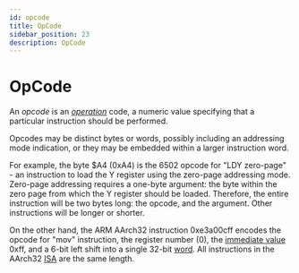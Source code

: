 ```yaml
---
id: opcode
title: OpCode
sidebar_position: 23
description: OpCode
---
```


# OpCode

An _opcode_ is an [_operation_](./operation.md) code, a numeric value specifying that a particular instruction should be performed.

Opcodes may be distinct bytes or words, possibly including an addressing mode indication, or they may be embedded within a larger instruction word.

For example, the byte $A4 (0xA4) is the 6502 opcode for "LDY zero-page" - an instruction to load the Y register using the zero-page addressing mode. Zero-page addressing requires a one-byte argument: the byte within the zero page from which the Y register should be loaded. Therefore, the entire instruction will be two bytes long: the opcode, and the argument. Other instructions will be longer or shorter.

On the other hand, the ARM AArch32 instruction 0xe3a00cff encodes the opcode for "mov" instruction, the register number (0), the [immediate value](./immediate-value.md) 0xff, and a 6-bit left shift into a single 32-bit [word](./word.md). All instructions in the AArch32 [ISA](./instruction-set-architecture.md) are the same length.
